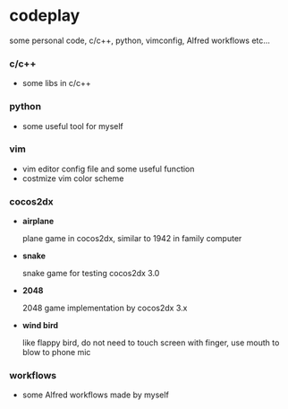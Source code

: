 
codeplay
===========

some personal code, c/c++, python, vimconfig, Alfred workflows etc...

### c/c++

- some libs in c/c++

### python

- some useful tool for myself

### vim

- vim editor config file and some useful function
- costmize vim color scheme

### cocos2dx

- **airplane**

  plane game in cocos2dx, similar to 1942 in family computer

- **snake**

  snake game for testing cocos2dx 3.0

- **2048**

  2048 game implementation by cocos2dx 3.x

- **wind bird**

  like flappy bird, do not need to touch screen with finger, use mouth to blow to phone mic

### workflows

- some Alfred workflows made by myself
